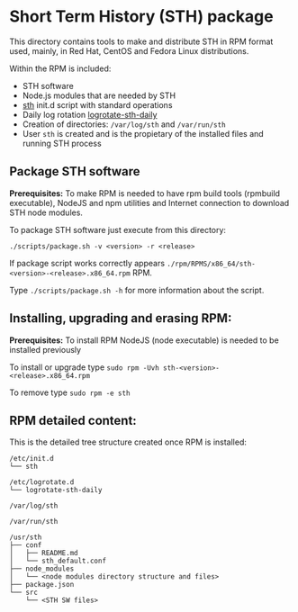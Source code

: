 # Short Term History (STH) package

This directory contains tools to make and distribute STH in RPM format used, mainly, in Red Hat, CentOS and
Fedora Linux distributions.

Within the RPM is included:
- STH software
- Node.js modules that are needed by STH
- [sth](rpm/SOURCES/etc/init.d/sth "sth") init.d script with standard operations
- Daily log rotation [logrotate-sth-daily](rpm/SOURCES/etc/logrotate.d/logrotate-sth-daily "logrotate")
- Creation of directories: `/var/log/sth` and `/var/run/sth`
- User `sth` is created and is the propietary of the installed files and running STH process

## Package STH software

**Prerequisites:** To make RPM is needed to have rpm build tools (rpmbuild executable), NodeJS and 
npm utilities and Internet connection to download STH node modules.

To package STH software just execute from this directory:

`./scripts/package.sh -v <version> -r <release>`

If package script works correctly appears `./rpm/RPMS/x86_64/sth-<version>-<release>.x86_64.rpm` RPM.

Type `./scripts/package.sh -h` for more information about the script.

## Installing, upgrading and erasing RPM:

**Prerequisites:** To install RPM NodeJS (node executable) is needed to be installed previously

To install or upgrade type `sudo rpm -Uvh sth-<version>-<release>.x86_64.rpm`

To remove type `sudo rpm -e sth`

## RPM detailed content:

This is the detailed tree structure created once RPM is installed:

```
/etc/init.d
└── sth

/etc/logrotate.d
└── logrotate-sth-daily

/var/log/sth

/var/run/sth

/usr/sth
├── conf
│   ├── README.md
│   └── sth_default.conf
├── node_modules
│   └── <node modules directory structure and files>
├── package.json
└── src
    └── <STH SW files>
```
